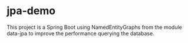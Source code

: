 # jpa-demo
This project is a Spring Boot using 
NamedEntityGraphs from the module data-jpa to 
improve the performance querying the database.

